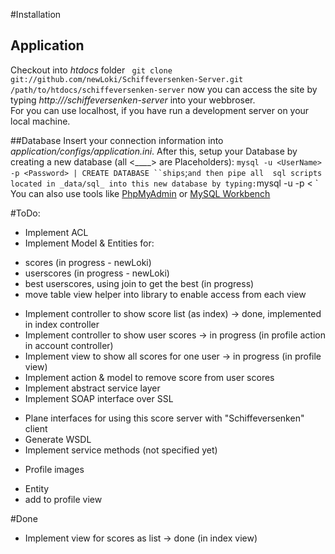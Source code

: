 #Installation

## Application
Checkout into _htdocs_ folder
` git clone git://github.com/newLoki/Schiffeversenken-Server.git /path/to/htdocs/schiffeversenken-server`
now you can access the site by typing *http://<servername>/schiffeversenken-server* into your webbroser.  
For <servername> you can use localhost, if you have run a development server on your local machine.


##Database
Insert your connection information into _application/configs/application.ini_.
After this, setup your Database by creating a new database (all <____> are Placeholders):
`mysql -u <UserName> -p <Password> | CREATE DATABASE ``ships`;`
and then pipe all  sql scripts located in _data/sql_ into this new database by typing:
`mysql -u <UserName> -p <Password> < <ScriptName>`
You can also use tools like [PhpMyAdmin](http://www.phpmyadmin.net/home_page/index.php) or
[MySQL Workbench](http://www.mysql.de/products/workbench/)


#ToDo:
* Implement ACL
* Implement Model & Entities for:
+ scores (in progress - newLoki)
+ userscores (in progress - newLoki)
+ best userscores, using join to get the best (in progress)
+ move table view helper into library to enable access from each view
* Implement controller to show score list (as index) -> done, implemented in
index controller
* Implement controller to show user scores -> in progress (in profile action in
account controller)
* Implement view to show all scores for one user -> in progress (in profile view)
* Implement action & model to remove score from user scores
* Implement abstract service layer
* Implement SOAP interface over SSL
+ Plane interfaces for using this score server with "Schiffeversenken" client
+ Generate WSDL
+ Implement service methods (not specified yet)
* Profile images
+ Entity
+ add to profile view

#Done
* Implement view for scores as list -> done (in index view)